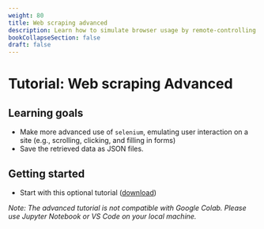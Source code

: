 ```yaml
---
weight: 80
title: Web scraping advanced
description: Learn how to simulate browser usage by remote-controlling Chrome using chromedriver.
bookCollapseSection: false
draft: false
---
```


# Tutorial: Web scraping Advanced

## Learning goals

- Make more advanced use of `selenium`, emulating user interaction on a site (e.g., scrolling, clicking, and filling in forms)
- Save the retrieved data as JSON files.

## Getting started

- Start with this optional tutorial (<a href = 'webscraping-advanced.ipynb' download>download</a>)


*Note: The advanced tutorial is not compatible with Google Colab. Please use Jupyter Notebook or VS Code on your local machine.*